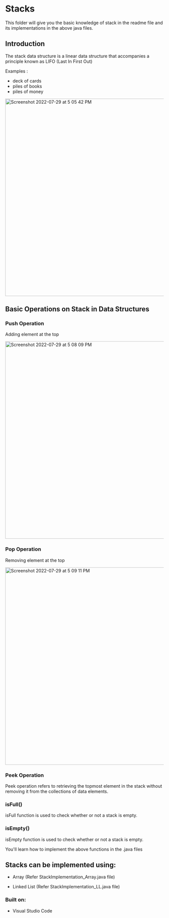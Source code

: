# Stacks

This folder will give you the basic knowledge of stack in the readme file and its implementations in the above java files.

## Introduction
The stack data structure is a linear data structure that accompanies a principle known as LIFO (Last In First Out)

Examples : 

- deck of cards
- piles of books
- piles of money

<img width="628" alt="Screenshot 2022-07-29 at 5 05 42 PM" src="https://user-images.githubusercontent.com/64159652/181750756-f9de52b9-45dc-4b34-b502-f7f796031aee.png">

## Basic Operations on Stack in Data Structures

### Push Operation

Adding element at the top

<img width="628" alt="Screenshot 2022-07-29 at 5 08 09 PM" src="https://user-images.githubusercontent.com/64159652/181751115-8a7d552e-5aba-447c-8e79-f0cef7c27bf5.png">

### Pop Operation
Removing element at the top

<img width="628" alt="Screenshot 2022-07-29 at 5 09 11 PM" src="https://user-images.githubusercontent.com/64159652/181751264-9fa76fee-ba9e-4d2f-bb69-55774d075f9d.png">

### Peek Operation

Peek operation refers to retrieving the topmost element in the stack without removing it from the collections of data elements.

### isFull()

isFull function is used to check whether or not a stack is empty.

### isEmpty()

isEmpty function is used to check whether or not a stack is empty.

You'll learn how to implement the above functions in the .java files

## Stacks can be implemented using:
- Array (Refer StackImplementation_Array.java file)

- Linked List (Refer StackImplementation_LL.java file)


### Built on:
- Visual Studio Code
